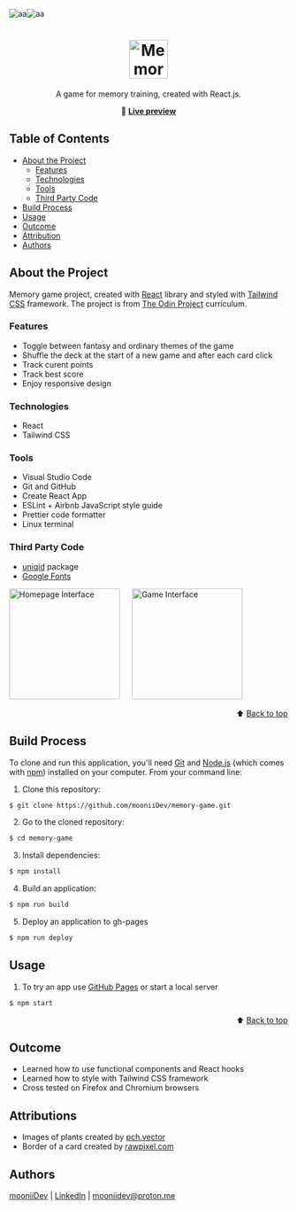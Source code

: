 <div id="top"></div>

![aa](https://img.shields.io/badge/Built%20with-React-61dafb?style=flat-square)![aa](https://img.shields.io/badge/and%20-💙-fff?style=flat-square)

<div align="center">

  <h1>
    <img alt="Memory Game logo" src="https://user-images.githubusercontent.com/51089302/219094893-e58524f2-848d-42a0-9299-2304d68ffb4d.png" height="70px">
  </h1>

  <p>A game for memory training, created with React.js.</p>

🔗 <b>[Live preview](https://mooniidev.github.io/memory-game/)</b>

</div>

## Table of Contents

- [About the Project](#about-the-project)
  - [Features](#features)
  - [Technologies](#technologies)
  - [Tools](#tools)
  - [Third Party Code](#third-party-code)
- [Build Process](#build-process)
- [Usage](#usage)
- [Outcome](#outcome)
- [Attribution](#attribution)
- [Authors](#authors)

## About the Project

Memory game project, created with [React](https://reactjs.org/) library and styled with [Tailwind CSS](https://tailwindcss.com/) framework. The project is from [The Odin Project](https://www.theodinproject.com/lessons/node-path-javascript-memory-card) curriculum.

### Features

- Toggle between fantasy and ordinary themes of the game
- Shuffle the deck at the start of a new game and after each card click
- Track curent points
- Track best score
- Enjoy responsive design

### Technologies

- React
- Tailwind CSS

### Tools

- Visual Studio Code
- Git and GitHub
- Create React App
- ESLint + Airbnb JavaScript style guide
- Prettier code formatter
- Linux terminal

### Third Party Code

- [uniqid](https://www.npmjs.com/package/uniqid) package
- [Google Fonts](https://fonts.google.com/)

<p align="left">
  <img alt="Homepage Interface" src="https://user-images.githubusercontent.com/51089302/219116315-fca014bf-9987-4295-8e5c-c279edf1414a.png" width="200" >
  &emsp;
  <img alt="Game Interface" src="https://user-images.githubusercontent.com/51089302/219343703-f8004da4-fa20-44c5-95de-b424c32501eb.png" width="200">
</p>

<p align="right">⬆️ <a href="#top">Back to top</a></p>

## Build Process

To clone and run this application, you'll need [Git](https://git-scm.com) and [Node.js](https://nodejs.org/en/download/) (which comes with [npm](http://npmjs.com)) installed on your computer. From your command line:

1. Clone this repository:

```sh
$ git clone https://github.com/mooniiDev/memory-game.git
```

2. Go to the cloned repository:

```sh
$ cd memory-game
```

3. Install dependencies:

```sh
$ npm install
```

4. Build an application:

```sh
$ npm run build
```

5. Deploy an application to gh-pages

```sh
$ npm run deploy
```

## Usage

1. To try an app use [GitHub Pages](https://pages.github.com/) or start a local server

```sh
$ npm start
```

<p align="right">⬆️ <a href="#top">Back to top</a></p>

## Outcome

- Learned how to use functional components and React hooks
- Learned how to style with Tailwind CSS framework
- Cross tested on Firefox and Chromium browsers

## Attributions

- Images of plants created by <a href="https://www.freepik.com/author/pch-vector">pch.vector</a>
- Border of a card created by <a href="https://www.freepik.com/author/rawpixel-com">rawpixel.com</a>

## Authors

[mooniiDev](https://github.com/mooniiDev) | [LinkedIn](https://www.linkedin.com/in/mooniidev/) | mooniidev@proton.me
